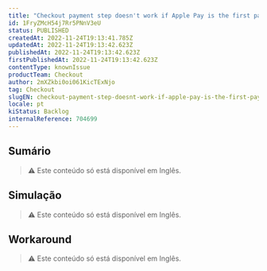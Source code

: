 ```yaml
---
title: "Checkout payment step doesn't work if Apple Pay is the first payment method"
id: 1FryZMcH54j7Rr5PNnV3eU
status: PUBLISHED
createdAt: 2022-11-24T19:13:41.785Z
updatedAt: 2022-11-24T19:13:42.623Z
publishedAt: 2022-11-24T19:13:42.623Z
firstPublishedAt: 2022-11-24T19:13:42.623Z
contentType: knownIssue
productTeam: Checkout
author: 2mXZkbi0oi061KicTExNjo
tag: Checkout
slugEN: checkout-payment-step-doesnt-work-if-apple-pay-is-the-first-payment-method
locale: pt
kiStatus: Backlog
internalReference: 704699
---
```


## Sumário

>⚠️ Este conteúdo só está disponível em Inglês.

## Simulação

>⚠️ Este conteúdo só está disponível em Inglês.

## Workaround

>⚠️ Este conteúdo só está disponível em Inglês.

